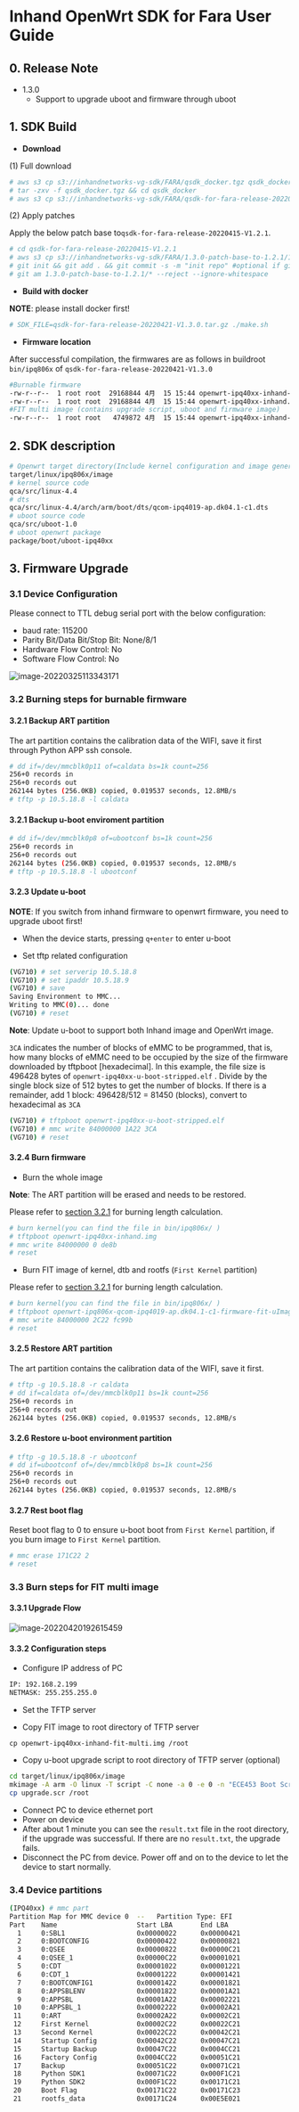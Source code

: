 # Inhand OpenWrt SDK for Fara User Guide

## 0. Release Note

- 1.3.0
  - Support to upgrade uboot and firmware through uboot

## 1.  SDK Build

- **Download**

(1) Full download

```sh
# aws s3 cp s3://inhandnetworks-vg-sdk/FARA/qsdk_docker.tgz qsdk_docker.tgz
# tar -zxv -f qsdk_docker.tgz && cd qsdk_docker
# aws s3 cp s3://inhandnetworks-vg-sdk/FARA/qsdk-for-fara-release-20220421-V1.3.0.tar.gz qsdk-for-fara-release-20220421-V1.3.0.tar.gz
```
(2) Apply patches

Apply the below patch base to`qsdk-for-fara-release-20220415-V1.2.1`.

```sh
# cd qsdk-for-fara-release-20220415-V1.2.1
# aws s3 cp s3://inhandnetworks-vg-sdk/FARA/1.3.0-patch-base-to-1.2.1/1.3.0-patch-base-to-1.2.1 --recursive
# git init && git add . && git commit -s -m "init repo" #optional if git repo is ready
# git am 1.3.0-patch-base-to-1.2.1/* --reject --ignore-whitespace
```

- **Build with docker**

**NOTE**: please install docker first!

```sh
# SDK_FILE=qsdk-for-fara-release-20220421-V1.3.0.tar.gz ./make.sh
```
- **Firmware location**

After successful compilation, the firmwares are as follows in buildroot `bin/ipq806x` of `qsdk-for-fara-release-20220421-V1.3.0`

```sh
#Burnable firmware
-rw-r--r--  1 root root  29168844 4月  15 15:44 openwrt-ipq40xx-inhand-1GB.bin #1GB DDR
-rw-r--r--  1 root root  29168844 4月  15 15:44 openwrt-ipq40xx-inhand.bin #512MB DDR
#FIT multi image (contains upgrade script, uboot and firmware image)
-rw-r--r--  1 root root   4749872 4月  15 15:44 openwrt-ipq40xx-inhand-fit-multi.img
```

## 2. SDK description

```sh
# Openwrt target directory(Include kernel configuration and image generation)
target/linux/ipq806x/image
# kernel source code
qca/src/linux-4.4
# dts
qca/src/linux-4.4/arch/arm/boot/dts/qcom-ipq4019-ap.dk04.1-c1.dts
# uboot source code
qca/src/uboot-1.0
# uboot openwrt package
package/boot/uboot-ipq40xx
```

## 3. Firmware Upgrade

### 3.1 Device Configuration

Please connect to TTL debug serial port with the below configuration: 

- baud rate: 115200
- Parity Bit/Data Bit/Stop Bit: None/8/1
- Hardware Flow Control: No
- Software Flow Control: No

![image-20220325113343171](images/image-20220325113343171.png)

### 3.2 Burning steps for burnable firmware

#### 3.2.1 Backup ART partition

The art partition contains the calibration data of the WIFI, save it first through Python APP ssh console.

```sh
# dd if=/dev/mmcblk0p11 of=caldata bs=1k count=256
256+0 records in
256+0 records out
262144 bytes (256.0KB) copied, 0.019537 seconds, 12.8MB/s
# tftp -p 10.5.18.8 -l caldata
```

#### 3.2.1 Backup u-boot enviroment partition

```sh
# dd if=/dev/mmcblk0p8 of=ubootconf bs=1k count=256
256+0 records in
256+0 records out
262144 bytes (256.0KB) copied, 0.019537 seconds, 12.8MB/s
# tftp -p 10.5.18.8 -l ubootconf
```

#### 3.2.3 Update u-boot 

**NOTE**: If you switch from inhand firmware to openwrt firmware, you need to upgrade uboot first!

- When the device starts, pressing `q+enter` to enter u-boot

- Set tftp related configuration

```sh
(VG710) # set serverip 10.5.18.8
(VG710) # set ipaddr 10.5.18.9
(VG710) # save
Saving Environment to MMC...
Writing to MMC(0)... done
(VG710) # reset
```

**Note**: Update u-boot to support both Inhand image and OpenWrt image.

`3CA` indicates the number of blocks of eMMC to be programmed, that is, how many blocks of eMMC need to be occupied by the size of the firmware downloaded by tftpboot [hexadecimal]. In this example, the file size is 496428 bytes of `openwrt-ipq40xx-u-boot-stripped.elf` . Divide by the single block size of 512 bytes to get the number of blocks. If there is a remainder, add 1 block: 496428/512 = 81450 (blocks), convert to hexadecimal as `3CA`

```sh
(VG710) # tftpboot openwrt-ipq40xx-u-boot-stripped.elf
(VG710) # mmc write 84000000 1A22 3CA
(VG710) # reset
```

####  3.2.4 Burn firmware

- Burn the whole image

**Note**: The ART partition will be erased and needs to be restored.

Please refer to [section 3.2.1](#321-update-u-boot) for burning length calculation.

```sh
# burn kernel(you can find the file in bin/ipq806x/ )
# tftpboot openwrt-ipq40xx-inhand.img
# mmc write 84000000 0 de8b
# reset
```

- Burn FIT image of kernel, dtb and rootfs (`First Kernel` partition)

Please refer to [section 3.2.1](#321-update-u-boot) for burning length calculation.

```sh
# burn kernel(you can find the file in bin/ipq806x/ )
# tftpboot openwrt-ipq806x-qcom-ipq4019-ap.dk04.1-c1-firmware-fit-uImage.itb 
# mmc write 84000000 2C22 fc99b
# reset
```

#### 3.2.5 Restore ART partition

The art partition contains the calibration data of the WIFI, save it first.

```sh
# tftp -g 10.5.18.8 -r caldata
# dd if=caldata of=/dev/mmcblk0p11 bs=1k count=256
256+0 records in
256+0 records out
262144 bytes (256.0KB) copied, 0.019537 seconds, 12.8MB/s
```

#### 3.2.6 Restore u-boot environment partition

```sh
# tftp -g 10.5.18.8 -r ubootconf
# dd if=ubootconf of=/dev/mmcblk0p8 bs=1k count=256
256+0 records in
256+0 records out
262144 bytes (256.0KB) copied, 0.019537 seconds, 12.8MB/s
```

#### 3.2.7 Rest boot flag

Reset boot flag to 0 to ensure u-boot boot from `First Kernel` partition, if you burn image to `First Kernel` partition.

```sh
# mmc erase 171C22 2
# reset
```

### 3.3 Burn steps for FIT multi image

#### 3.3.1 Upgrade Flow

![image-20220420192615459](images/image-20220420192615459.png)

#### 3.3.2 Configuration steps

- Configure IP address of PC

```sh
IP: 192.168.2.199
NETMASK: 255.255.255.0
```

- Set the TFTP server

- Copy FIT image to root directory of TFTP server

```
cp openwrt-ipq40xx-inhand-fit-multi.img /root
```

- Copy u-boot upgrade script to root directory of TFTP server (optional)

```sh
cd target/linux/ipq806x/image
mkimage -A arm -O linux -T script -C none -a 0 -e 0 -n "ECE453 Boot Script" -d upgrade.script upgrade.scr #upgrade.script is an example to upgrade uboot and firmware
cp upgrade.scr /root
```

- Connect PC to device ethernet port
- Power on device
- After about 1 minute you can see the `result.txt` file in the root directory, if the upgrade was successful. If there are no `result.txt`, the upgrade fails.
- Disconnect the PC from device. Power off and on to the device to let the device to start normally.

### 3.4 Device partitions

```sh
(IPQ40xx) # mmc part
Partition Map for MMC device 0  --   Partition Type: EFI
Part    Name                    Start LBA       End LBA
  1     0:SBL1                  0x00000022      0x00000421
  2     0:BOOTCONFIG            0x00000422      0x00000821
  3     0:QSEE                  0x00000822      0x00000C21
  4     0:QSEE_1                0x00000C22      0x00001021
  5     0:CDT                   0x00001022      0x00001221
  6     0:CDT_1                 0x00001222      0x00001421
  7     0:BOOTCONFIG1           0x00001422      0x00001821
  8     0:APPSBLENV             0x00001822      0x00001A21
  9     0:APPSBL                0x00001A22      0x00002221
 10     0:APPSBL_1              0x00002222      0x00002A21
 11     0:ART                   0x00002A22      0x00002C21
 12     First Kernel            0x00002C22      0x00022C21
 13     Second Kernel           0x00022C22      0x00042C21
 14     Startup Config          0x00042C22      0x00047C21
 15     Startup Backup          0x00047C22      0x0004CC21
 16     Factory Config          0x0004CC22      0x00051C21
 17     Backup                  0x00051C22      0x00071C21
 18     Python SDK1             0x00071C22      0x000F1C21
 19     Python SDK2             0x000F1C22      0x00171C21
 20     Boot Flag               0x00171C22      0x00171C23
 21     rootfs_data             0x00171C24      0x00E5E021
```
